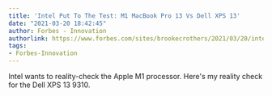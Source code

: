 ```yaml
---
title: 'Intel Put To The Test: M1 MacBook Pro 13 Vs Dell XPS 13'
date: "2021-03-20 18:42:45"
author: Forbes - Innovation
authorlink: https://www.forbes.com/sites/brookecrothers/2021/03/20/intel-put-to-the-test-m1-macbook-pro-13-vs-dell-xps-13/
tags:
- Forbes-Innovation
---
```

Intel wants to reality-check the Apple M1 processor. Here's my reality check for the Dell XPS 13 9310.